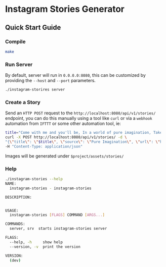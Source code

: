 # Instagram Stories Generator

## Quick Start Guide

### Compile

```bash
make
```

### Run Server

By default, server will run in `0.0.0.0:8080`, this can be customized by providing the
`--host` and `--port` parameters.

```bash
./instagram-storires server
```

### Create a Story

Send an `HTTP POST` request to the `http://localhost:8080/api/v1/stories/` endpoint, you can do
this manually using a tool like `curl` or via a `webhook` automation from `IFTTT` or some other
automation tool, ie:

```bash
title="Come with me and you'll be, In a world of pure imagination, Take a look and you'll see, Into your imagination" \
curl -X POST http://localhost:8080/api/v1/stories/ -d \
"{\"title\": \"$title\", \"source\": \"Pure Imagination\", \"url\": \"https://www.youtube.com/watch?v=nKhGnRIlaro\"}" \
-H "Content-Type: application/json"
```

Images will be generated under `$project/assets/stories/`

### Help

```bash
./instagram-stories --help
NAME:
  instagram-stories - instagram-stories

DESCRIPTION:


USAGE:
  instagram-stories [FLAGS] COMMAND [ARGS...]

COMMANDS:
  server, srv  starts instagram-stories server

FLAGS:
  --help, -h     show help
  --version, -v  print the version

VERSION:
  (dev)
```